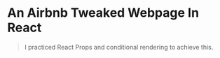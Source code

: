 # An Airbnb Tweaked Webpage In React

> I practiced React Props and conditional rendering to achieve this.
